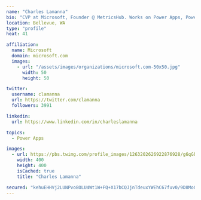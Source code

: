 ```yaml
---
name: "Charles Lamanna"
bio: "CVP at Microsoft, Founder @ MetricsHub. Works on Power Apps, Power Automate, Power Virtual Agent, Common Data Service and Dynamics 365."
location: Bellevue, WA
type: "profile"
heat: 41

affiliation:
  name: Microsoft
  domain: microsoft.com
  images:
    - url: "/assets/images/organizations/microsoft.com-50x50.jpg"
      width: 50
      height: 50

twitter:
  username: clamanna
  url: https://twitter.com/clamanna
  followers: 3991

linkedin:
  url: https://www.linkedin.com/in/charleslamanna

topics:
  - Power Apps

images:
  - url: https://pbs.twimg.com/profile_images/1263202626922876928/g6qGbHZ-_400x400.jpg
    width: 400
    height: 400
    isCached: true
    title: "Charles Lamanna"

secured: "kehuEHHVj2LUNPvo8OLU4Wt1W+FQ+X17bCQJjnTdeuxYWEhC67fuv0/9D8MoGnNqC47KZlWC9kfyZkL8445OCVWIO7m6vbRpq6PzPp0qZmg2CMMKIddmC/ErQpKWwuHg7YeqvoE76axBKYEW/14fhChautAQV9BzLBenp8RQm/zjCDTaYDYApvCq6mps0CIIilG+STLqNkpWqcbiuAPKrZPl8oA12zpuylFsg82kB9YEJoiSoFGYBKRqaVC7gbkAWSYphzI6a+hlD+XABd/DVYJp+VVenit9BPvYyfTmdA2S2cAxNMHlrt3xWhrYFNvpn4QZ0W/ZX3P6oPZdbD1VM7tI/LtKUffuSSVHcB7d7jfYWupw9NKgNKabjHqGbIxhJLJvbsrtUQOxj1Gi836yESC7DGUpk1gXomYt2ciGRdk=;lY8vSn3fuRFrRUfYdovtrw=="
---
```


